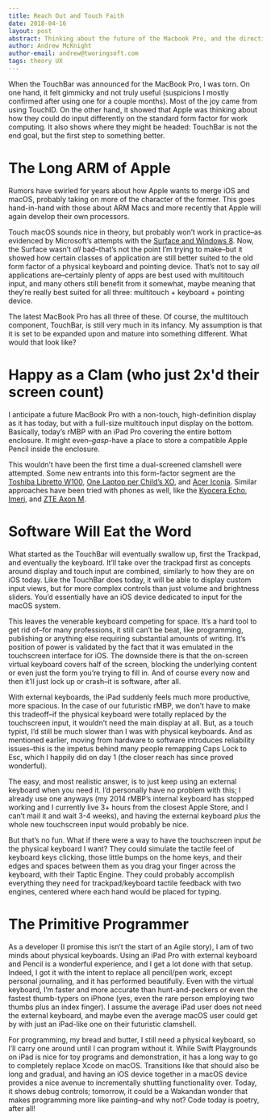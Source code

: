 ```yaml
---
title: Reach Out and Touch Faith
date: 2018-04-16
layout: post
abstract: Thinking about the future of the Macbook Pro, and the direction in which the TouchBar might indicate it's headed.
author: Andrew McKnight
author-email: andrew@tworingsoft.com
tags: theory UX
---
```


When the TouchBar was announced for the MacBook Pro, I was torn. On one hand, it felt gimmicky and not truly useful (suspicions I mostly confirmed after using one for a couple months). Most of the joy came from using TouchID. On the other hand, it showed that Apple was thinking about how they could do input differently on the standard form factor for work computing. It also shows where they might be headed: TouchBar is not the end goal, but the first step to something better.

# The Long ARM of Apple

Rumors have swirled for years about how Apple wants to merge iOS and macOS, probably taking on more of the character of the former. This goes hand-in-hand with those about ARM Macs and more recently that Apple will again develop their own processors. 

Touch macOS sounds nice in theory, but probably won’t work in practice–as evidenced by Microsoft’s attempts with the [Surface and Windows 8](https://www.nngroup.com/articles/windows-8-disappointing-usability/). Now, the Surface wasn’t *all* bad–that’s not the point I’m trying to make–but it showed how certain classes of application are still better suited to the old form factor of a physical keyboard and pointing device. That’s not to say *all* applications are–certainly plenty of apps are best used with multitouch input, and many others still benefit from it somewhat, maybe meaning that they’re really best suited for all three: multitouch + keyboard + pointing device.

The latest MacBook Pro has all three of these. Of course, the multitouch component, TouchBar, is still very much in its infancy. My assumption is that it is set to be expanded upon and mature into something different. What would that look like?

# Happy as a Clam (who just 2x'd their screen count)

I anticipate a future MacBook Pro with a non-touch, high-definition display as it has today, but with a full-size multitouch input display on the bottom. Basically, today’s rMBP with an iPad Pro covering the entire bottom enclosure. It might even–_gasp_-have a place to store a compatible Apple Pencil inside the enclosure.

This wouldn’t have been the first time a dual-screened clamshell were attempted. Some new entrants into this form-factor segment are the [Toshiba Libretto W100](https://www.engadget.com/2010/06/21/toshiba-libretto-w100-resurrects-the-classic-umpc-brand-with-dua/), [One Laptop per Child’s XO](https://blog.ted.com/xo_laptop_redes/), and [Acer Iconia](https://www.cnet.com/products/acer-6120-dual-screen-touchbook/review/). Similar approaches have been tried with phones as well, like the [Kyocera Echo](https://www.theverge.com/2011/10/26/2509284/kyocera-echo-review), [Imerj](https://www.engadget.com/2011/06/23/prototype-dual-screened-2-in-1-android-smartpad-from-imerj-previ/), and [ZTE Axon M](https://www.theverge.com/circuitbreaker/2017/10/17/16486484/zte-axon-m-dual-screen-phone-announcement-hands-on).

# Software Will Eat the Word

What started as the TouchBar will eventually swallow up, first the Trackpad, and eventually the keyboard. It’ll take over the trackpad first as concepts around display and touch input are combined, similarly to how they are on iOS today. Like the TouchBar does today, it will be able to display custom input views, but for more complex controls than just volume and brightness sliders. You’d essentially have an iOS device dedicated to input for the macOS system.

This leaves the venerable keyboard competing for space. It’s a hard tool to get rid of–for many professions, it still can’t be beat, like programming, publishing or anything else requiring substantial amounts of writing. It’s position of power is validated by the fact that it was emulated in the touchscreen interface for iOS. The downside there is that the on-screen virtual keyboard covers half of the screen, blocking the underlying content or even just the form you’re trying to fill in. And of course every now and then it’ll just lock up or crash–it is software, after all.

With external keyboards, the iPad suddenly feels much more productive, more spacious. In the case of our futuristic rMBP, we don’t have to make this tradeoff–if the physical keyboard were totally replaced by the touchscreen input, it wouldn’t need the main display at all. But, as a touch typist, I’d still be much slower than I was with physical keyboards. And as mentioned earlier, moving from hardware to software introduces reliability issues–this is the impetus behind many people remapping Caps Lock to Esc, which I happily did on day 1 (the closer reach has since proved wonderful).

The easy, and most realistic answer, is to just keep using an external keyboard when you need it. I’d personally have no problem with this; I already use one anyways (my 2014 rMBP’s internal keyboard has stopped working and I currently live 3+ hours from the closest Apple Store, and I can’t mail it and wait 3-4 weeks), and having the external keyboard *plus* the whole new touchscreen input would probably be nice.

But that’s no fun. What if there were a way to have the touchscreen input *be* the physical keyboard I want? They could simulate the tactile feel of keyboard keys clicking, those little bumps on the home keys, and their edges and spaces between them as you drag your finger across the keyboard, with their Taptic Engine. They could probably accomplish everything they need for trackpad/keyboard tactile feedback with two engines, centered where each hand would be placed for typing.

# The Primitive Programmer

As a developer (I promise this isn’t the start of an Agile story), I am of two minds about physical keyboards. Using an iPad Pro with external keyboard and Pencil is a wonderful experience, and I get a lot done with that setup. Indeed, I got it with the intent to replace all pencil/pen work, except personal journaling, and it has performed beautifully. Even with the virtual keyboard, I’m faster and more accurate than hunt-and-peckers or even the fastest thumb-typers on iPhone (yes, even the rare person employing two thumbs plus an index finger). I assume the average iPad user does not need the external keyboard, and maybe even the average macOS user could get by with just an iPad-like one on their futuristic clamshell. 

For programming, my bread and butter, I still need a physical keyboard, so I’ll carry one around until I can program without it. While Swift Playgrounds on iPad is nice for toy programs and demonstration, it has a long way to go to completely replace Xcode on macOS. Transitions like that should also be long and gradual, and having an iOS device together in a macOS device provides a nice avenue to incrementally shuttling functionality over. Today, it shows debug controls; tomorrow, it could be a Wakandan wonder that makes programming more like painting–and why not? Code today is poetry, after all!
